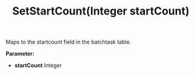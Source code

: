﻿---
uid: crmscript_ref_NSBatchTaskInfo_SetStartCount
title: SetStartCount(Integer startCount)
intellisense: NSBatchTaskInfo.SetStartCount
keywords: NSBatchTaskInfo, GetStartCount
so.topic: reference
---

Maps to the startcount field in the batchtask table.

**Parameter:** 
 - **startCount** Integer

